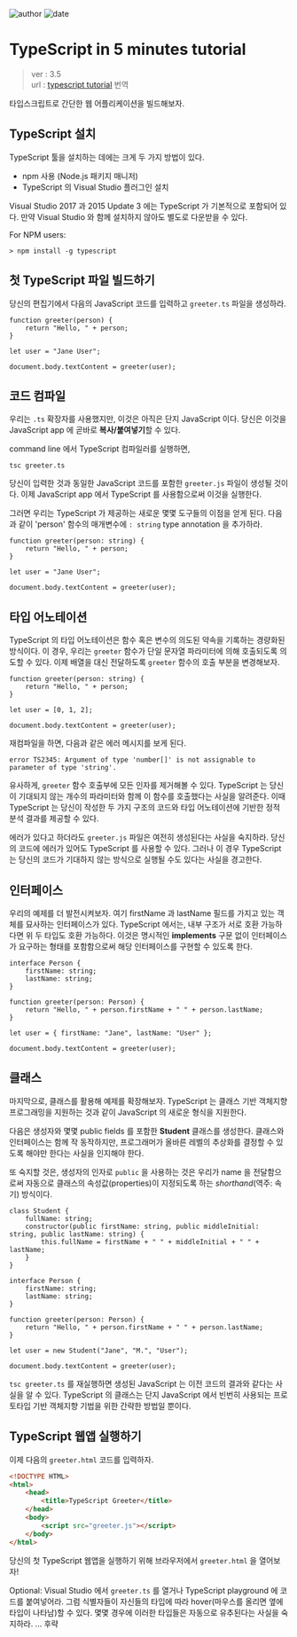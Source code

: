 
![author](https://img.shields.io/badge/author-daesungRa-lightgray.svg?style=flat-square)
![date](https://img.shields.io/badge/date-190824-lightgray.svg?style=flat-square)

# TypeScript in 5 minutes tutorial

> ver : 3.5<br/>
url : [typescript tutorial](https://www.typescriptlang.org/docs/handbook/typescript-in-5-minutes.html) 번역

타입스크립트로 간단한 웹 어플리케이션을 빌드해보자.

## TypeScript 설치

TypeScript 툴을 설치하는 데에는 크게 두 가지 방법이 있다.

- npm 사용 (Node.js 패키지 매니저)
- TypeScript 의 Visual Studio 플러그인 설치

Visual Studio 2017 과 2015 Update 3 에는 TypeScript 가 기본적으로 포함되어 있다. 만약 Visual Studio 와 함께 설치하지 않아도 별도로 다운받을 수 있다.

For NPM users:
```text
> npm install -g typescript
```

## 첫 TypeScript 파일 빌드하기

당신의 편집기에서 다음의 JavaScript 코드를 입력하고 ```greeter.ts``` 파일을 생성하라.

```text
function greeter(person) {
    return "Hello, " + person;
}

let user = "Jane User";

document.body.textContent = greeter(user);
```

## 코드 컴파일

우리는 ```.ts``` 확장자를 사용했지만, 이것은 아직은 단지 JavaScript 이다.
당신은 이것을 JavaScript app 에 곧바로 **복사/붙여넣기**할 수 있다.

command line 에서 TypeScript 컴파일러를 실행하면,

```text
tsc greeter.ts
```

당신이 입력한 것과 동일한 JavaScript 코드를 포함한 ```greeter.js``` 파일이 생성될 것이다.
이제 JavaScript app 에서 TypeScript 를 사용함으로써 이것을 실행한다.

그러면 우리는 TypeScript 가 제공하는 새로운 몇몇 도구들의 이점을 얻게 된다.
다음과 같이 'person' 함수의 매개변수에 ```: string``` type annotation 을 추가하라.
```text
function greeter(person: string) {
    return "Hello, " + person;
}

let user = "Jane User";

document.body.textContent = greeter(user);
```

## 타입 어노테이션

TypeScript 의 타입 어노테이션은 함수 혹은 변수의 의도된 약속을 기록하는 경량화된 방식이다.
이 경우, 우리는 ```greeter``` 함수가 단일 문자열 파라미터에 의해 호출되도록 의도할 수 있다.
이제 배열을 대신 전달하도록 ```greeter``` 함수의 호출 부분을 변경해보자.

```text
function greeter(person: string) {
    return "Hello, " + person;
}

let user = [0, 1, 2];

document.body.textContent = greeter(user);
```

재컴파일을 하면, 다음과 같은 에러 메시지를 보게 된다.

```text
error TS2345: Argument of type 'number[]' is not assignable to parameter of type 'string'.
```

유사하게, ```greeter``` 함수 호출부에 모든 인자를 제거해볼 수 있다.
TypeScript 는 당신이 기대되지 않는 개수의 파라미터와 함께 이 함수를 호출했다는 사실을 알려준다.
이때 TypeScript 는 당신이 작성한 두 가지 구조의 코드와 타입 어노테이션에 기반한 정적 분석 결과를 제공할 수 있다.

에러가 있다고 하더라도 ```greeter.js``` 파일은 여전히 생성된다는 사실을 숙지하라.
당신의 코드에 에러가 있어도 TypeScript 를 사용할 수 있다.
그러나 이 경우 TypeScript 는 당신의 코드가 기대하지 않는 방식으로 실행될 수도 있다는 사실을 경고한다.

## 인터페이스

우리의 예제를 더 발전시켜보자.
여기 firstName 과 lastName 필드를 가지고 있는 객체를 묘사하는 인터페이스가 있다.
TypeScript 에서는, 내부 구조가 서로 호환 가능하다면 위 두 타입도 호환 가능하다.
이것은 명시적인 **implements** 구문 없이 인터페이스가 요구하는 형태를 포함함으로써 해당 인터페이스를 구현할 수 있도록 한다.

```text
interface Person {
    firstName: string;
    lastName: string;
}

function greeter(person: Person) {
    return "Hello, " + person.firstName + " " + person.lastName;
}

let user = { firstName: "Jane", lastName: "User" };

document.body.textContent = greeter(user);
```

## 클래스

마지막으로, 클래스를 활용해 예제를 확장해보자.
TypeScript 는 클래스 기반 객체지향 프로그래밍을 지원하는 것과 같이 JavaScript 의 새로운 형식을 지원한다.

다음은 생성자와 몇몇 public fields 를 포함한 **Student** 클래스를 생성한다.
클래스와 인터페이스는 함께 작 동작하지만, 프로그래머가 올바른 레벨의 추상화를 결정할 수 있도록 해야만 한다는 사실을 인지해야 한다.

또 숙지할 것은, 생성자의 인자로 ```public``` 을 사용하는 것은
우리가 name 을 전달함으로써 자동으로 클래스의 속성값(properties)이 지정되도록 하는 _shorthand_(역주: 속기) 방식이다.

```text
class Student {
    fullName: string;
    constructor(public firstName: string, public middleInitial: string, public lastName: string) {
        this.fullName = firstName + " " + middleInitial + " " + lastName;
    }
}

interface Person {
    firstName: string;
    lastName: string;
}

function greeter(person: Person) {
    return "Hello, " + person.firstName + " " + person.lastName;
}

let user = new Student("Jane", "M.", "User");

document.body.textContent = greeter(user);
```

```tsc greeter.ts``` 를 재실행하면 생성된 JavaScript 는 이전 코드의 결과와 같다는 사실을 알 수 있다.
TypeScript 의 클래스는 단지 JavaScript 에서 빈번히 사용되는 프로토타입 기반 객체지향 기법을 위한 간략한 방법일 뿐이다.

## TypeScript 웹앱 실행하기

이제 다음의 ```greeter.html``` 코드를 입력하자.

```html
<!DOCTYPE HTML>
<html>
    <head>
        <title>TypeScript Greeter</title>
    </head>
    <body>
        <script src="greeter.js"></script>
    </body>
</html>
```

당신의 첫 TypeScript 웹앱을 실행하기 위해 브라우저에서 ```greeter.html``` 을 열어보자!

Optional: Visual Studio 에서 ```greeter.ts``` 를 열거나 TypeScript playground 에 코드를 붙여넣어라.
그럼 식별자들이 자신들의 타입에 따라 hover(마우스를 올리면 옆에 타입이 나타남)할 수 있다.
몇몇 경우에 이러한 타입들은 자동으로 유추된다는 사실을 숙지하라.
... 후략
